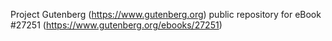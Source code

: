 Project Gutenberg (https://www.gutenberg.org) public repository for eBook #27251 (https://www.gutenberg.org/ebooks/27251)
